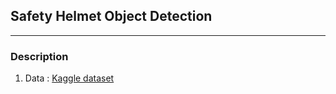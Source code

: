 ## Safety Helmet Object Detection

---

### Description

1. Data : [Kaggle dataset](https://www.kaggle.com/datasets/vodan37/yolo-helmethead)

